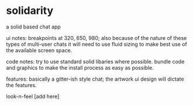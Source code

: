 # solidarity
a solid based chat app

ui notes:
breakpoints at 320, 650, 980; also because of the nature of these types of multi-user chats it will need to use fluid sizing to make best use of the available screen space.

code notes:
try to use standard solid libaries where possible.
bundle code and graphics to make the install process as easy as possible.

features:
basically a gitter-ish style chat;  the artwork ui design will dictate the features.

look-n-feel
[add here]


